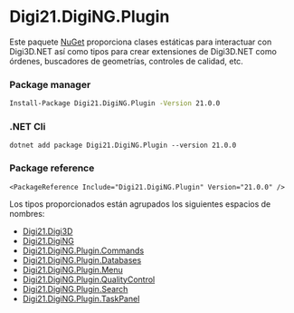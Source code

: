 # Digi21.DigiNG.Plugin

Este paquete [NuGet](https://www.nuget.org/packages/Digi21.DigiNG.Plugin) proporciona clases estáticas para interactuar con Digi3D.NET así como tipos para crear extensiones de Digi3D.NET como órdenes, buscadores de geometrías, controles de calidad, etc.

### Package manager
```bash
Install-Package Digi21.DigiNG.Plugin -Version 21.0.0
```

### .NET Cli
```
dotnet add package Digi21.DigiNG.Plugin --version 21.0.0
```

### Package reference
```markup
<PackageReference Include="Digi21.DigiNG.Plugin" Version="21.0.0" />
```

Los tipos proporcionados están agrupados los siguientes espacios de nombres:

* [Digi21.Digi3D](/digi3d-net/programacion/.net/referencia/digi21.diging.plugin/digi21.digi3d/)
* [Digi21.DigiNG](/digi3d-net/programacion/.net/referencia/digi21.diging.plugin/digi21.diging/)
* [Digi21.DigiNG.Plugin.Commands](/digi3d-net/programacion/.net/referencia/digi21.diging.plugin/digi21.diging.plugin.commands/)
* [Digi21.DigiNG.Plugin.Databases](/digi3d-net/programacion/.net/referencia/digi21.diging.plugin/digi21.diging.plugin.databases/)
* [Digi21.DigiNG.Plugin.Menu](/digi3d-net/programacion/.net/referencia/digi21.diging.plugin/digi21.diging.plugin.menu/)
* [Digi21.DigiNG.Plugin.QualityControl](/digi3d-net/programacion/.net/referencia/digi21.diging.plugin/digi21.diging.plugin.qualitycontrol/)
* [Digi21.DigiNG.Plugin.Search](/digi3d-net/programacion/.net/referencia/digi21.diging.plugin/digi21.diging.plugin.search/)
* [Digi21.DigiNG.Plugin.TaskPanel](/digi3d-net/programacion/.net/referencia/digi21.diging.plugin/digi21.diging.plugin.taskpanel/)



